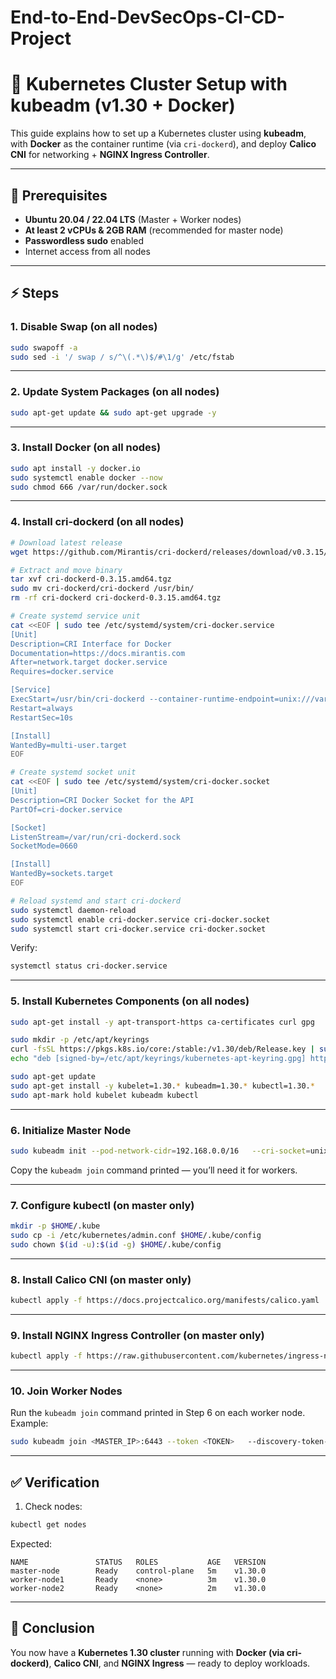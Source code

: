 # End-to-End-DevSecOps-CI-CD-Project

# 🚀 Kubernetes Cluster Setup with kubeadm (v1.30 + Docker)

This guide explains how to set up a Kubernetes cluster using **kubeadm**, with **Docker** as the container runtime (via `cri-dockerd`), and deploy **Calico CNI** for networking + **NGINX Ingress Controller**.

---

## 📌 Prerequisites

- **Ubuntu 20.04 / 22.04 LTS** (Master + Worker nodes)
- **At least 2 vCPUs & 2GB RAM** (recommended for master node)
- **Passwordless sudo** enabled
- Internet access from all nodes

---

## ⚡ Steps

### 1. Disable Swap (on all nodes)
```bash
sudo swapoff -a
sudo sed -i '/ swap / s/^\(.*\)$/#\1/g' /etc/fstab
```

---

### 2. Update System Packages (on all nodes)
```bash
sudo apt-get update && sudo apt-get upgrade -y
```

---

### 3. Install Docker (on all nodes)
```bash
sudo apt install -y docker.io
sudo systemctl enable docker --now
sudo chmod 666 /var/run/docker.sock
```

---

### 4. Install cri-dockerd (on all nodes)

```bash
# Download latest release
wget https://github.com/Mirantis/cri-dockerd/releases/download/v0.3.15/cri-dockerd-0.3.15.amd64.tgz

# Extract and move binary
tar xvf cri-dockerd-0.3.15.amd64.tgz
sudo mv cri-dockerd/cri-dockerd /usr/bin/
rm -rf cri-dockerd cri-dockerd-0.3.15.amd64.tgz

# Create systemd service unit
cat <<EOF | sudo tee /etc/systemd/system/cri-docker.service
[Unit]
Description=CRI Interface for Docker
Documentation=https://docs.mirantis.com
After=network.target docker.service
Requires=docker.service

[Service]
ExecStart=/usr/bin/cri-dockerd --container-runtime-endpoint=unix:///var/run/cri-dockerd.sock
Restart=always
RestartSec=10s

[Install]
WantedBy=multi-user.target
EOF

# Create systemd socket unit
cat <<EOF | sudo tee /etc/systemd/system/cri-docker.socket
[Unit]
Description=CRI Docker Socket for the API
PartOf=cri-docker.service

[Socket]
ListenStream=/var/run/cri-dockerd.sock
SocketMode=0660

[Install]
WantedBy=sockets.target
EOF

# Reload systemd and start cri-dockerd
sudo systemctl daemon-reload
sudo systemctl enable cri-docker.service cri-docker.socket
sudo systemctl start cri-docker.service cri-docker.socket
```

Verify:
```bash
systemctl status cri-docker.service
```

---

### 5. Install Kubernetes Components (on all nodes)
```bash
sudo apt-get install -y apt-transport-https ca-certificates curl gpg

sudo mkdir -p /etc/apt/keyrings
curl -fsSL https://pkgs.k8s.io/core:/stable:/v1.30/deb/Release.key | sudo gpg --dearmor -o /etc/apt/keyrings/kubernetes-apt-keyring.gpg
echo "deb [signed-by=/etc/apt/keyrings/kubernetes-apt-keyring.gpg] https://pkgs.k8s.io/core:/stable:/v1.30/deb/ /" | sudo tee /etc/apt/sources.list.d/kubernetes.list

sudo apt-get update
sudo apt-get install -y kubelet=1.30.* kubeadm=1.30.* kubectl=1.30.*
sudo apt-mark hold kubelet kubeadm kubectl
```

---

### 6. Initialize Master Node
```bash
sudo kubeadm init --pod-network-cidr=192.168.0.0/16   --cri-socket=unix:///var/run/cri-dockerd.sock
```

Copy the `kubeadm join` command printed — you’ll need it for workers.

---

### 7. Configure kubectl (on master only)
```bash
mkdir -p $HOME/.kube
sudo cp -i /etc/kubernetes/admin.conf $HOME/.kube/config
sudo chown $(id -u):$(id -g) $HOME/.kube/config
```

---

### 8. Install Calico CNI (on master only)
```bash
kubectl apply -f https://docs.projectcalico.org/manifests/calico.yaml
```

---

### 9. Install NGINX Ingress Controller (on master only)
```bash
kubectl apply -f https://raw.githubusercontent.com/kubernetes/ingress-nginx/controller-v1.9.6/deploy/static/provider/baremetal/deploy.yaml
```

---

### 10. Join Worker Nodes
Run the `kubeadm join` command printed in Step 6 on each worker node. Example:
```bash
sudo kubeadm join <MASTER_IP>:6443 --token <TOKEN>   --discovery-token-ca-cert-hash sha256:<HASH>   --cri-socket=unix:///var/run/cri-dockerd.sock
```

---

## ✅ Verification

1. Check nodes:
```bash
kubectl get nodes
```

Expected:
```
NAME               STATUS   ROLES           AGE   VERSION
master-node        Ready    control-plane   5m    v1.30.0
worker-node1       Ready    <none>          3m    v1.30.0
worker-node2       Ready    <none>          2m    v1.30.0
```

---

## 🎯 Conclusion
You now have a **Kubernetes 1.30 cluster** running with **Docker (via cri-dockerd)**, **Calico CNI**, and **NGINX Ingress** — ready to deploy workloads.
